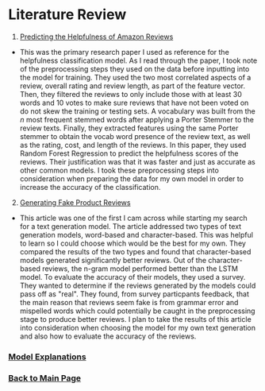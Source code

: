 # Literature Review

1. [Predicting the Helpfulness of Amazon Reviews](https://www.cs.dartmouth.edu/~lorenzo/teaching/cs174/Archive/Winter2015/Projects/finals/ack.pdf)

- This was the primary research paper I used as reference for the helpfulness classification model. As I read through the paper, I took note of the preprocessing steps they used on the data before inputting into the model for training. They used the two most correlated aspects of a review, overall rating and review length, as part of the feature vector. Then, they filtered the reviews to only include those with at least 30 words and 10 votes to make sure reviews that have not been voted on do not skew the training or testing sets. A vocabulary was built from the *n* most frequent stemmed words after applying a Porter Stemmer to the review texts. Finally, they extracted features using the same Porter stemmer to obtain the vocab word presence of the review text, as well as the rating, cost, and length of the reviews. In this paper, they used Random Forest Regression to predict the helpfulness scores of the reviews. Their justification was that it was faster and just as accurate as other common models. I took these preprocessing steps into consideration when preparing the data for my own model in order to increase the accuracy of the classification.

2. [Generating Fake Product Reviews](https://medium.com/@s.pranav.harathi/generating-fake-product-reviews-94b9f4114b75
)

- This article was one of the first I cam across while starting my search for a text generation model. The article addressed two types of text generation models, word-based and character-based. This was helpful to learn so I could choose which would be the best for my own. They compared the results of the two types and found that character-based models generated significantly better reviews. Out of the character-based reviews, the n-gram model performed better than the LSTM model. To evaluate the accuracy of their models, they used a survey. They wanted to determine if the reviews generated by the models could pass off as "real". They found, from survey particpants feedback, that the main reason that reviews seem fake is from grammar error and mispelled words which could potentially be caught in the preprocessing stage to produce better reviews. I plan to take the results of this article into consideration when choosing the model for my own text generation and also how to evaluate the accuracy of the reviews. 

### [Model Explanations](scripts_explanation.md)

### [Back to Main Page](index.md)
